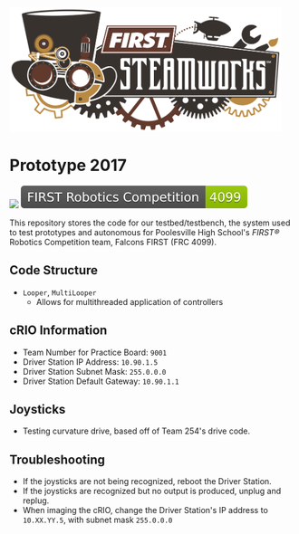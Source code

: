 <img src="./assets/imgs/steamworks_logo.png" width="480"/>


# Prototype 2017
[![](https://img.shields.io/pypi/status/Django.svg)]()
<img src="./assets/imgs/team.svg"/>

This repository stores the code for our testbed/testbench, the system used to test prototypes and autonomous for Poolesville High School's _FIRST&reg;_ Robotics Competition team, Falcons FIRST (FRC 4099).

## Code Structure
* `Looper`, `MultiLooper`
  * Allows for multithreaded application of controllers

## cRIO Information
* Team Number for Practice Board: `9001`
* Driver Station IP Address: `10.90.1.5`
* Driver Station Subnet Mask: `255.0.0.0`
* Driver Station Default Gateway: `10.90.1.1`

## Joysticks
* Testing curvature drive, based off of Team 254's drive code.

## Troubleshooting
* If the joysticks are not being recognized, reboot the Driver Station.
* If the joysticks are recognized but no output is produced, unplug and replug.
* When imaging the cRIO, change the Driver Station's IP address to `10.XX.YY.5`, with subnet mask `255.0.0.0`


